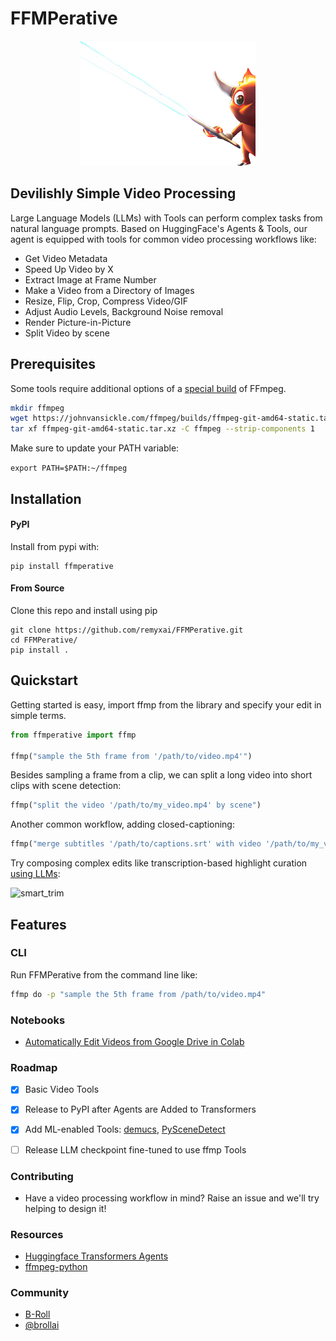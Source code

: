 # FFMPerative
<p align="center">
  <img src="https://github.com/remyxai/FFMPerative/blob/main/assets/mascot.png" height=200px>
</p>

## Devilishly Simple Video Processing

Large Language Models (LLMs) with Tools can perform complex tasks from natural language prompts. Based on HuggingFace's Agents & Tools, our agent is equipped with tools for common video processing workflows like:

* Get Video Metadata
* Speed Up Video by X
* Extract Image at Frame Number
* Make a Video from a Directory of Images 
* Resize, Flip, Crop, Compress Video/GIF
* Adjust Audio Levels, Background Noise removal
* Render Picture-in-Picture
* Split Video by scene

## Prerequisites 

Some tools require additional options of a [special build](https://johnvansickle.com/ffmpeg/) of FFmpeg. 

```bash
mkdir ffmpeg
wget https://johnvansickle.com/ffmpeg/builds/ffmpeg-git-amd64-static.tar.xz
tar xf ffmpeg-git-amd64-static.tar.xz -C ffmpeg --strip-components 1
```

Make sure to update your PATH variable:

`export PATH=$PATH:~/ffmpeg`


## Installation

#### PyPI
Install from pypi with:
```
pip install ffmperative
```

#### From Source
Clone this repo and install using pip
```
git clone https://github.com/remyxai/FFMPerative.git 
cd FFMPerative/
pip install .
```

## Quickstart

Getting started is easy, import ffmp from the library and specify your edit in simple terms.

```python
from ffmperative import ffmp

ffmp("sample the 5th frame from '/path/to/video.mp4'")
```

Besides sampling a frame from a clip, we can split a long video into short clips with scene detection:

```python
ffmp("split the video '/path/to/my_video.mp4' by scene")
```

Another common workflow, adding closed-captioning:

```python
ffmp("merge subtitles '/path/to/captions.srt' with video '/path/to/my_video.mp4' calling it '/path/to/my_video_captioned.mp4'")
```

Try composing complex edits like transcription-based highlight curation [using LLMs](https://blog.remyx.ai/posts/data-processing-agents/):

![smart_trim](https://blog.remyx.ai/img/ffmperative-auto-edit-pipeline.png#center)

## Features

### CLI
Run FFMPerative from the command line like:
```bash
ffmp do -p "sample the 5th frame from /path/to/video.mp4"
```

### Notebooks

* [Automatically Edit Videos from Google Drive in Colab](https://colab.research.google.com/drive/149byzCNd17dAehVuWXkiFQ2mVe_icLCa?usp=sharing)

### Roadmap

- [x] Basic Video Tools
- [x] Release to PyPI after Agents are Added to Transformers
- [x] Add ML-enabled Tools: [demucs](https://github.com/facebookresearch/demucs), [PySceneDetect](https://github.com/Breakthrough/PySceneDetect) 
- [ ] Release LLM checkpoint fine-tuned to use ffmp Tools


### Contributing

* Have a video processing workflow in mind? Raise an issue and we'll try helping to design it!

### Resources
* [Huggingface Transformers Agents](https://huggingface.co/docs/transformers/transformers_agents)
* [ffmpeg-python](https://github.com/kkroening/ffmpeg-python/)

### Community

* [B-Roll](https://b-roll.ai/)
* [@brollai](https://twitter.com/brollai)
